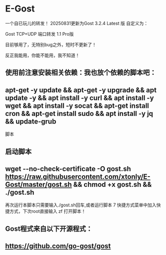 # E-Gost

一个自已玩儿的转发！
20250831更新为Gost 3.2.4 Latest 版
自定义为：

Gost TCP+UDP 端口转发 1.1 Pro版  


目前够用了，无特别bug之外，短时不更新了！

反正我能用，你能不能用，我不知道！

使用前注意安装相关依赖：我也放个依赖的脚本吧：
------------------------------------------------------------------------------------------------------------------------------------------------------------
apt-get -y update && apt-get -y upgrade && apt update -y && apt install -y curl && apt install -y wget && apt install -y socat && apt-get install cron && apt-get install sudo && apt install -y jq && update-grub
------------------------------------------------------------------------------------------------------------------------------------------------------------

脚本

启动脚本
------------------------------------------------------------------------------------------------------------------------------------------------------------
wget --no-check-certificate -O gost.sh https://raw.githubusercontent.com/xtonly/E-Gost/master/gost.sh && chmod +x gost.sh && ./gost.sh
------------------------------------------------------------------------------------------------------------------------------------------------------------

再次运行本脚本只需要输入./gost.sh回车,或者运行脚本 7 快捷方式菜单中加入快捷方式，下次root直接输入 zf 打开脚本！

Gost程式来自以下开源程式：
-
https://github.com/go-gost/gost
-
